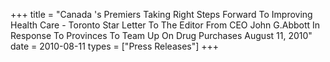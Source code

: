 +++
title = "Canada 's Premiers Taking Right Steps Forward To Improving Health Care - Toronto Star Letter To The Editor From CEO John G.Abbott In Response To Provinces To Team Up On Drug Purchases August 11, 2010"
date = 2010-08-11
types = ["Press Releases"]
+++
